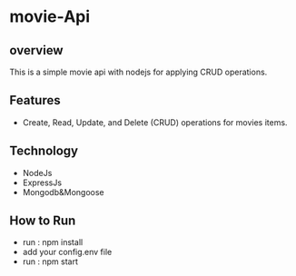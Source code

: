 # movie-Api
## overview
This is a simple movie api with nodejs for applying CRUD operations.

## Features
  * Create, Read, Update, and Delete (CRUD) operations for movies items.

## Technology
  * NodeJs
  * ExpressJs
  * Mongodb&Mongoose
  
## How to Run 
 * run : npm install
 * add your config.env file
 * run : npm start






